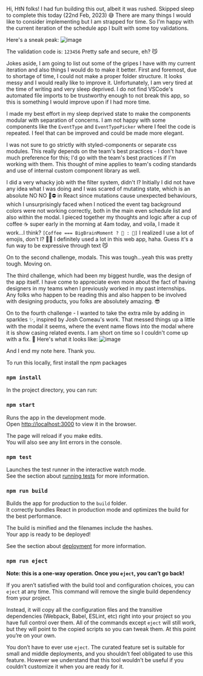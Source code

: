 Hi, HtN folks! I had fun building this out, albeit it was rushed.
Skipped sleep to complete this today (22nd Feb, 2023) 😅
There are many things I would like to consider implementing but I am strapped for time.
So I'm happy with the current iteration of the schedule app I built with some toy validations.

Here's a sneak peak:
![image](https://user-images.githubusercontent.com/52707659/220789176-8b06119e-bc08-4778-9283-0c53ce5deda6.png)


The validation code is: `123456`
Pretty safe and secure, eh? 😼

Jokes aside, I am going to list out some of the gripes I have with my current iteration and also things I would do to make it better.
First and foremost, due to shortage of time, I could not make a proper folder structure. It looks messy and I would really like to improve it.
Unfortunately, I am very tired at the time of writing and very sleep deprived.
I do not find VSCode's automated file imports to be trustworthy enough to not break this app, so this is something I would improve upon if I had more time.

I made my best effort in my sleep deprived state to make the components modular with separation of concerns.
I am not happy with some components like the `EventType` and `EventTypePicker` where I feel the code is repeated.
I feel that can be improved and could be made more elegant.

I was not sure to go strictly with styled-components or separate css modules.
This really depends on the team's best practices - I don't have much preference for this;
I'd go with the team's best practices if I'm working with them.
This thought of mine applies to team's coding standards and use of internal custom component library as well.

I did a very whacky job with the filter system, didn't I?
Initially I did not have any idea what I was doing and I was scared of mutating state, which is an absolute NO NO 🙅⛔ in React since
mutations cause unexpected behaviours, which I unsurprisingly faced when I noticed the event tag background colors were not working correctly, both in the main even schedule list and also within the modal.
I pieced together my thoughts and logic after a cup of coffee ☕ super early in the morning at 4am today, and voila, I made it work...I think? 
`[Coffee === BigBrainMoment ? 🧠 : 🤯]`
I realized I use a lot of emojis, don't I? 🤔💭
I definitely used a lot in this web app, haha.
Guess it's a fun way to be expressive through text 😼

On to the second challenge, modals. This was tough...yeah this was pretty tough. Moving on.

The third challenge, which had been my biggest hurdle, was the design of the app itself.
I have come to appreciate even more about the fact of having designers in my teams when I previously worked in my past internships.
Any folks who happen to be reading this and also happen to be involved with designing products, you folks are absolutely amazing. 😎

On to the fourth challenge - I wanted to take the extra mile by adding in sparkles ✨, inspired by Josh Comeau's work.
That messed things up a little with the modal it seems, where the event name flows into the modal where it is show casing related events.
I am short on time so I couldn't come up with a fix. 🥲
Here's what it looks like:
![image](https://user-images.githubusercontent.com/52707659/220789386-baddc691-bee1-419a-a6db-5151f00517f6.png)


And I end my note here. Thank you.

To run this locally, first install the npm packages

### `npm install`

In the project directory, you can run:

### `npm start`

Runs the app in the development mode.<br>
Open [http://localhost:3000](http://localhost:3000) to view it in the browser.

The page will reload if you make edits.<br>
You will also see any lint errors in the console.

### `npm test`

Launches the test runner in the interactive watch mode.<br>
See the section about [running tests](#running-tests) for more information.

### `npm run build`

Builds the app for production to the `build` folder.<br>
It correctly bundles React in production mode and optimizes the build for the best performance.

The build is minified and the filenames include the hashes.<br>
Your app is ready to be deployed!

See the section about [deployment](#deployment) for more information.

### `npm run eject`

**Note: this is a one-way operation. Once you `eject`, you can’t go back!**

If you aren’t satisfied with the build tool and configuration choices, you can `eject` at any time. This command will remove the single build dependency from your project.

Instead, it will copy all the configuration files and the transitive dependencies (Webpack, Babel, ESLint, etc) right into your project so you have full control over them. All of the commands except `eject` will still work, but they will point to the copied scripts so you can tweak them. At this point you’re on your own.

You don’t have to ever use `eject`. The curated feature set is suitable for small and middle deployments, and you shouldn’t feel obligated to use this feature. However we understand that this tool wouldn’t be useful if you couldn’t customize it when you are ready for it.
